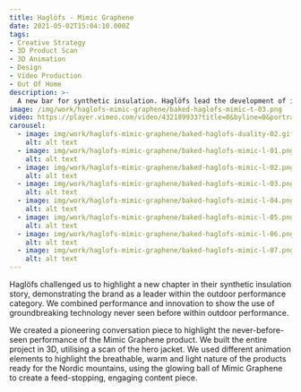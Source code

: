 ```yaml
---
title: Haglöfs - Mimic Graphene
date: 2021-05-02T15:04:10.000Z
tags:
- Creative Strategy
- 3D Product Scan
- 3D Animation
- Design
- Video Production
- Out Of Home
description: >-
  A new bar for synthetic insulation.⁠ Haglöfs lead the development of insulating materials and introduce new technologies every year.
image: /img/work/haglofs-mimic-graphene/baked-haglofs-mimic-t-03.png
video: https://player.vimeo.com/video/432189933?title=0&byline=0&portrait=0
carousel:
  - image: img/work/haglofs-mimic-graphene/baked-haglofs-duality-02.gif
    alt: alt text
  - image: img/work/haglofs-mimic-graphene/baked-haglofs-mimic-l-01.png
    alt: alt text
  - image: img/work/haglofs-mimic-graphene/baked-haglofs-mimic-l-02.png
    alt: alt text
  - image: img/work/haglofs-mimic-graphene/baked-haglofs-mimic-l-03.png
    alt: alt text
  - image: img/work/haglofs-mimic-graphene/baked-haglofs-mimic-l-04.png
    alt: alt text
  - image: img/work/haglofs-mimic-graphene/baked-haglofs-mimic-l-05.png
    alt: alt text
  - image: img/work/haglofs-mimic-graphene/baked-haglofs-mimic-l-06.png
    alt: alt text
  - image: img/work/haglofs-mimic-graphene/baked-haglofs-mimic-l-07.png
    alt: alt text
---
```


Haglöfs challenged us to highlight a new chapter in their synthetic insulation story, demonstrating the brand as a leader within the outdoor performance category. We combined performance and innovation to show the use of groundbreaking technology never seen before within outdoor performance.

We created a pioneering conversation piece to highlight the never-before-seen performance of the Mimic Graphene product. We built the entire project in 3D, utilising a scan of the hero jacket. We used different animation elements to highlight the breathable, warm and light nature of the products ready for the Nordic mountains, using the glowing ball of Mimic Graphene to create a feed-stopping, engaging content piece.
